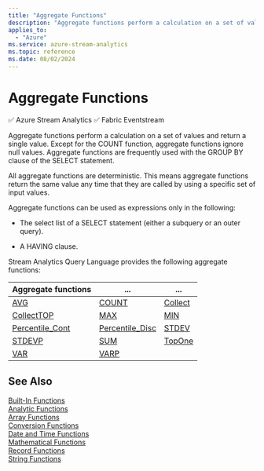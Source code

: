 ```yaml
---
title: "Aggregate Functions"
description: "Aggregate functions perform a calculation on a set of values and return a single value. Except for the COUNT function, aggregate functions ignore null values."
applies_to: 
  - "Azure"
ms.service: azure-stream-analytics
ms.topic: reference
ms.date: 08/02/2024
---
```


# Aggregate Functions
:white_check_mark: Azure Stream Analytics :white_check_mark: Fabric Eventstream

Aggregate functions perform a calculation on a set of values and return a single value. Except for the COUNT function, aggregate functions ignore null values. Aggregate functions are frequently used with the GROUP BY clause of the SELECT statement.  
  
All aggregate functions are deterministic. This means aggregate functions return the same value any time that they are called by using a specific set of input values.  
  
Aggregate functions can be used as expressions only in the following:  
  
- The select list of a SELECT statement (either a subquery or an outer query).  
  
- A HAVING clause.  
  
 Stream Analytics Query Language provides the following aggregate functions:  
  
|Aggregate functions | ... | ...|  
|-|-|-|  
|[AVG](avg-azure-stream-analytics.md)|[COUNT](count-azure-stream-analytics.md)|[Collect](collect-azure-stream-analytics.md)|
|[CollectTOP](collecttop-azure-stream-analytics.md)|[MAX](max-azure-stream-analytics.md)|[MIN](min-azure-stream-analytics.md)|
|[Percentile_Cont](percentile-cont-azure-stream-analytics.md)  | [Percentile_Disc](percentile-disc-azure-stream-analytics.md) |[STDEV](stdev-azure-stream-analytics.md)|
|[STDEVP](stdevp-azure-stream-analytics.md)|[SUM](sum-azure-stream-analytics.md)| [TopOne](topone-azure-stream-analytics.md)|
|[VAR](var-azure-stream-analytics.md)|[VARP](varp-azure-stream-analytics.md)|
  
## See Also  

 [Built-In Functions](built-in-functions-azure-stream-analytics.md)   
 [Analytic Functions](analytic-functions-azure-stream-analytics.md)   
 [Array Functions](array-functions-stream-analytics.md)   
 [Conversion Functions](conversion-functions-azure-stream-analytics.md)   
 [Date and Time Functions](date-and-time-functions-azure-stream-analytics.md)   
 [Mathematical Functions](mathematical-functions-azure-stream-analytics.md)   
 [Record Functions](record-functions-azure-stream-analytics.md)   
 [String Functions](string-functions-azure-stream-analytics.md)  
  
  
